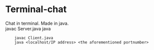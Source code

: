 Terminal-chat
=============

Chat in terminal. Made in java.		
		javac Server.java
		java <any portnumber>

		javac Client.java
		java <localhost/IP address> <the aforementioned portnumber>
